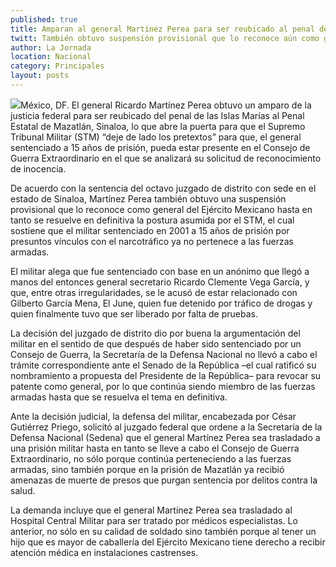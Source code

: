 ```yaml
---
published: true
title: Amparan al general Martínez Perea para ser reubicado al penal de Mazatlán
twitt: También obtuvo suspensión provisional que lo reconoce aún como general del Ejército Mexicano
author: La Jornada
location: Nacional
category: Principales
layout: posts
---
```


![](http://i.imgur.com/BoW690om.jpg)México, DF. El general Ricardo Martínez Perea obtuvo un amparo de la justicia federal para ser reubicado del penal de las Islas Marías al Penal Estatal de Mazatlán, Sinaloa, lo que abre la puerta para que el Supremo Tribunal Militar (STM) “deje de lado los pretextos” para que, el general sentenciado a 15 años de prisión, pueda estar presente en el Consejo de Guerra Extraordinario en el que se analizará su solicitud de reconocimiento de inocencia.

De acuerdo con la sentencia del octavo juzgado de distrito con sede en el estado de Sinaloa, Martínez Perea también obtuvo una suspensión provisional que lo reconoce como general del Ejército Mexicano hasta en tanto se resuelve en definitiva la postura asumida por el STM, el cual sostiene que el militar sentenciado en 2001 a 15 años de prisión por presuntos vínculos con el narcotráfico ya no pertenece a las fuerzas armadas.

El militar alega que fue sentenciado con base en un anónimo que llegó a manos del entonces general secretario Ricardo Clemente Vega García, y que, entre otras irregularidades, se le acusó de estar relacionado con Gilberto García Mena, El June, quien fue detenido por tráfico de drogas y quien finalmente tuvo que ser liberado por falta de pruebas.

La decisión del juzgado de distrito dio por buena la argumentación del militar en el sentido de que después de haber sido sentenciado por un Consejo de Guerra, la Secretaría de la Defensa Nacional no llevó a cabo el trámite correspondiente ante el Senado de la República –el cual ratificó su nombramiento a propuesta del Presidente de la República– para revocar su patente como general, por lo que continúa siendo miembro de las fuerzas armadas hasta que se resuelva el tema en definitiva.

Ante la decisión judicial, la defensa del militar, encabezada por César Gutiérrez Priego, solicitó al juzgado federal que ordene a la Secretaría de la Defensa Nacional (Sedena) que el general Martínez Perea sea trasladado a una prisión militar hasta en tanto se lleve a cabo el Consejo de Guerra Extraordinario, no sólo porque continúa perteneciendo a las fuerzas armadas, sino también porque en la prisión de Mazatlán ya recibió amenazas de muerte de presos que purgan sentencia por delitos contra la salud.

La demanda incluye que el general Martínez Perea sea trasladado al Hospital Central Militar para ser tratado por médicos especialistas. Lo anterior, no sólo en su calidad de soldado sino también porque al tener un hijo que es mayor de caballería del Ejército Mexicano tiene derecho a recibir atención médica en instalaciones castrenses.
